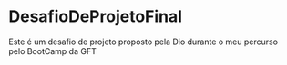 # DesafioDeProjetoFinal
Este é um desafio de projeto proposto pela Dio durante o meu percurso pelo BootCamp da GFT
